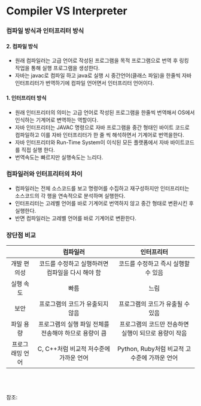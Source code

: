 Compiler VS Interpreter
========================
### 컴파일 방식과 인터프리터 방식
#### 2. 컴파일 방식
* 원래 컴파일러는 고급 언어로 작성된 프로그램을 목적 프로그램으로 번역 후 링킹 작업을 통해 실행 프로그램을 생성한다.
* 자바는 javac로 컴파일 하고 java로 실행 시 중간언어(클래스 파일)을 한줄씩 자바 인터프리터가 번역하기에 컴파일 언어면서 인터프리터 언어이다.
#### 1. 인터프리터 방식
* 원래 인터프리터의 의미는 고급 언어로 작성된 프로그램을 한줄씩 번역해서 OS에서 인식하는 기계어로 변역하는 역할이다.
* 자바 인터프리터는 JAVAC 명령으로 자바 프로그램을 중간 형태인 바이트 코드로 컴파일하고 이를 자바 인터프리터가 한 줄 씩 해석하면서 기계어로 번역을한다.
* 자바 인터프리터와 Run-Time System이 이식된 모든 플랫폼에서 자바 바이트코드를 직접 실행 한다.
* 번역속도는 빠르지만 실행속도는 느리다.

### 컴파일러와 인터프리터의 차이
* 컴파일러는 전체 소스코드를 보고 명령어를 수집하고 재구성하지만 인터프리터는 소스코드의 각 행을 연속적으로 분석하며 실행한다.
* 인터프리터는 고레벨 언어를 바로 기계어로 번역하지 않고 중간 형태로 변환시킨 후 실행한다.
* 반면 컴파일러는 고레벨 언어를 바로 기계어로 변환한다.

### 장단점 비교
||컴파일러|인터프리터|
|:------------:|:-------------------------:|:-------------------------:|
|개발 편의성|코드를 수정하고 실행하려면 컴파일을 다시 해야 함|코드를 수정하고 즉시 실행할 수 있음|
|실행 속도|빠름|느림|
|보안|프로그램의 코드가 유출되지 않음|프로그램의 코드가 유출될 수 있음|
|파일 용량|프로그램의 실행 파일 전체를 전송해야 하므로 용량이 큼|프로그램의 코드만 전송하면 실행이 되므로 용량이 작음|
|프로그래밍 언어|C, C++처럼 비교적 저수준에 가까운 언어|Python, Ruby처럼 비교적 고수준에 가까운 언어|
</br>
</br>
</br>
참조: <https://velog.io/@jaeyunn_15/OS-Compiler-vs-Interpreter>